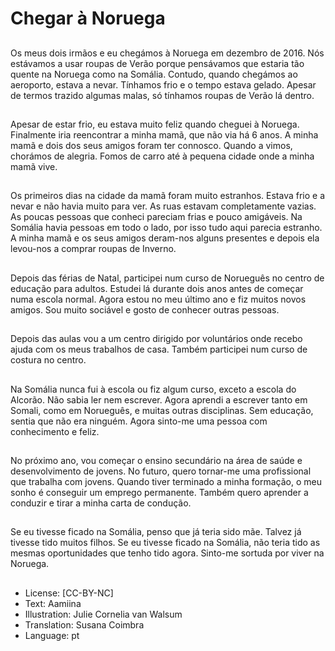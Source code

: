 # Chegar à Noruega

##
Os meus dois irmãos e eu chegámos à Noruega em dezembro de 2016. Nós estávamos a usar roupas de Verão porque pensávamos que estaria tão quente na Noruega como na Somália. Contudo, quando chegámos ao aeroporto, estava a nevar. Tínhamos frio e o tempo estava gelado. Apesar de termos trazido algumas malas, só tínhamos roupas de Verão lá dentro.

##
Apesar de estar frio, eu estava muito feliz quando cheguei à Noruega. Finalmente iria reencontrar a minha mamã, que não via há 6 anos. A minha mamã e dois dos seus amigos foram ter connosco. Quando a vimos, chorámos de alegria. Fomos de carro até à pequena cidade onde a minha mamã vive.

##
Os primeiros dias na cidade da mamã foram muito estranhos. Estava frio e a nevar e não havia muito para ver. As ruas estavam completamente vazias. As poucas pessoas que conheci pareciam frias e pouco amigáveis. Na Somália havia pessoas em todo o lado, por isso tudo aqui parecia estranho. A minha mamã e os seus amigos deram-nos alguns presentes e depois ela levou-nos a comprar roupas de Inverno.

##
Depois das férias de Natal, participei num curso de Norueguês no centro de educação para adultos. Estudei lá durante dois anos antes de começar numa escola normal. Agora estou no meu último ano e fiz muitos novos amigos. Sou muito sociável e gosto de conhecer outras pessoas.

##
Depois das aulas vou a um centro dirigido por voluntários onde recebo ajuda com os meus trabalhos de casa. Também participei num curso de costura no centro.

##
Na Somália nunca fui à escola ou fiz algum curso, exceto a escola do Alcorão. Não sabia ler nem escrever. Agora aprendi a escrever tanto em Somali, como em Norueguês, e muitas outras disciplinas. Sem educação, sentia que não era ninguém. Agora sinto-me uma pessoa com conhecimento e feliz.

##
No próximo ano, vou começar o ensino secundário na área de saúde e desenvolvimento de jovens. No futuro, quero tornar-me uma profissional que trabalha com jovens. Quando tiver terminado a minha formação, o meu sonho é conseguir um emprego permanente. Também quero aprender a conduzir e tirar a minha carta de condução.

##
Se eu tivesse ficado na Somália, penso que já teria sido mãe. Talvez já tivesse tido muitos filhos. Se eu tivesse ficado na Somália, não teria tido as mesmas oportunidades que tenho tido agora. Sinto-me sortuda por viver na Noruega.

##
* License: [CC-BY-NC]
* Text: Aamiina
* Illustration: Julie Cornelia van Walsum
* Translation: Susana Coimbra
* Language: pt

